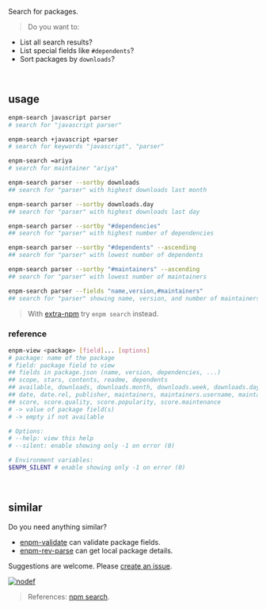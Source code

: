 Search for packages.
> Do you want to:
- List all search results?
- List special fields like `#dependents`?
- Sort packages by `downloads`?
<br>


## usage

```bash
enpm-search javascript parser
# search for "javascript parser"

enpm-search +javascript +parser
# search for keywords "javascript", "parser"

enpm-search =ariya
# search for maintainer "ariya"

enpm-search parser --sortby downloads
## search for "parser" with highest downloads last month

enpm-search parser --sortby downloads.day
## search for "parser" with highest downloads last day

enpm-search parser --sortby "#dependencies"
## search for "parser" with highest number of dependencies

enpm-search parser --sortby "#dependents" --ascending
## search for "parser" with lowest number of dependents

enpm-search parser --sortby "#maintainers" --ascending
## search for "parser" with lowest number of maintainers

enpm-search parser --fields "name,version,#maintainers"
## search for "parser" showing name, version, and number of maintainers
```
> With [extra-npm] try `enpm search` instead.

### reference

```bash
enpm-view <package> [field]... [options]
# package: name of the package
# field: package field to view
## fields in package.json (name, version, dependencies, ...)
## scope, stars, contents, readme, dependents
## available, downloads, downloads.month, downloads.week, downloads.day
## date, date.rel, publisher, maintainers, maintainers.username, maintainers.email
## score, score.quality, score.popularity, score.maintenance
# -> value of package field(s)
# -> empty if not available

# Options:
# --help: view this help
# --silent: enable showing only -1 on error (0)

# Environment variables:
$ENPM_SILENT # enable showing only -1 on error (0)
```
<br>


## similar

Do you need anything similar?
- [enpm-validate] can validate package fields.
- [enpm-rev-parse] can get local package details.

Suggestions are welcome. Please [create an issue].


[![nodef](https://i.imgur.com/8rbhhqI.jpg)](https://nodef.github.io)
> References: [npm search].

[extra-npm]: https://www.npmjs.com/package/extra-npm

[enpm-validate]: https://www.npmjs.com/package/@extra-npm/validate
[enpm-rev-parse]: https://www.npmjs.com/package/@extra-npm/rev-parse
[create an issue]: https://github.com/nodef/extra-npm/issues

[npm search]: https://docs.npmjs.com/cli/search.html
